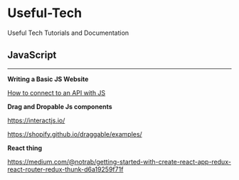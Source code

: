 # Useful-Tech
Useful Tech Tutorials and Documentation

## JavaScript
------------------
**Writing a Basic JS Website**

[How to connect to an API with JS](https://www.taniarascia.com/how-to-connect-to-an-api-with-javascript/)


**Drag and Dropable Js components**

https://interactjs.io/

https://shopify.github.io/draggable/examples/

**React thing**

https://medium.com/@notrab/getting-started-with-create-react-app-redux-react-router-redux-thunk-d6a19259f71f
